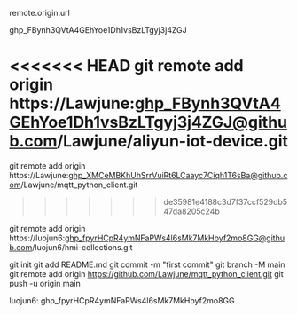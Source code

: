 remote.origin.url

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

<<<<<<< HEAD
git remote add origin https://Lawjune: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@github.com/Lawjune/aliyun-iot-device.git
=======

git remote add origin https://Lawjune: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@github.com/Lawjune/mqtt_python_client.git

> > > > > > > de35981e4188c3d7f37ccf529db547da8205c24b

git remote add origin https://luojun6: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@github.com/luojun6/hmi-collections.git

git init
git add README.md
git commit -m "first commit"
git branch -M main
git remote add origin https://github.com/Lawjune/mqtt_python_client.git
git push -u origin main

luojun6: 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
